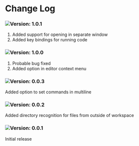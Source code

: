 # Change Log

### ![Version: 1.0.1](https://img.shields.io/badge/version-1.0.1-green)
  
1. Added support for opening in separate window
2. Added key bindings for running code

### ![Version: 1.0.0](https://img.shields.io/badge/version-1.0.0-orange)

1. Probable bug fixed
2. Added option in editor context menu


### ![Version: 0.0.3](https://img.shields.io/badge/version-0.0.3-orange)

Added option to set commands in multiline

  

### ![Version: 0.0.2](https://img.shields.io/badge/version-0.0.2-orange)

Added directory recognition for files from outside of workspace

  

### ![Version: 0.0.1](https://img.shields.io/badge/Initial%20Release-orange)

Initial release